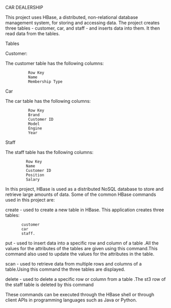 CAR DEALERSHIP


This project uses HBase, a distributed, non-relational database management system, for storing and accessing data. The project creates three tables - customer, car, and staff - and inserts  data into them. It then read data from the tables.


Tables


Customer:


The customer table has the following columns:

              Row Key
              Name
              Membership Type


Car

The car table has the following columns:

              Row Key
              Brand
              Customer ID
              Model
              Engine
              Year




Staff

The staff table has the following columns:

             Row Key
             Name
             Customer ID
             Position
             Salary

In this project, HBase is used as a distributed NoSQL database to store and retrieve large amounts of data. Some of the common HBase commands used in this project are:

create - used to create a new table in HBase. This application creates three tables:

           customer
           car 
           staff.


put - used to insert data into a specific row and column of a table .All the values for the attributes of the tables are given using this command.This command also used to update the values for the attributes in the table.
            
            
            
            

scan - used to retrieve data from multiple rows and columns of a table.Using this command the three tables are displayed.

delete - used to delete a specific row or column from a table .The st3 row of the staff table is deleted by this command

These commands can be executed through the HBase shell or through client APIs in programming languages such as Java or Python.
              
